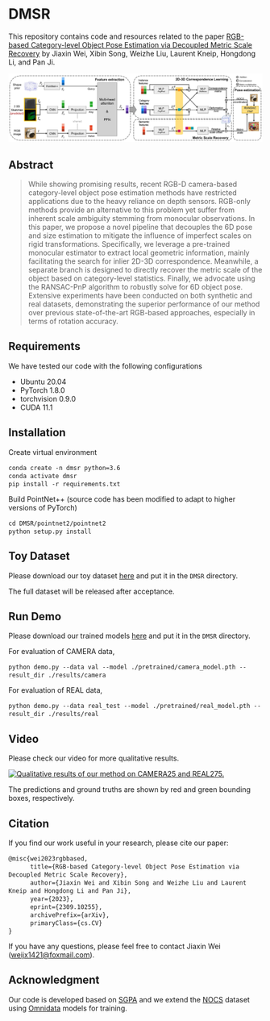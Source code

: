# DMSR

This repository contains code and resources related to the paper [RGB-based Category-level Object Pose Estimation via Decoupled Metric Scale Recovery](https://arxiv.org/abs/2309.10255) by Jiaxin Wei, Xibin Song, Weizhe Liu, Laurent Kneip, Hongdong Li, and Pan Ji.

![Illustration of our pipeline for RGB-based category-level object pose estimation.](images/teaser.jpg)


## Abstract

> While showing promising results, recent RGB-D camera-based category-level object pose estimation methods have restricted applications due to the heavy reliance on depth sensors. RGB-only methods provide an alternative to this problem yet suffer from inherent scale ambiguity stemming from monocular observations. In this paper, we propose a novel pipeline that decouples the 6D pose and size estimation to mitigate the influence of imperfect scales on rigid transformations. Specifically, we leverage a pre-trained monocular estimator to extract local geometric information, mainly facilitating the search for inlier 2D-3D correspondence. Meanwhile, a separate branch is designed to directly recover the metric scale of the object based on category-level statistics. Finally, we advocate using the RANSAC-PnP algorithm to robustly solve for 6D object pose. Extensive experiments have been conducted on both synthetic and real datasets, demonstrating the superior performance of our method over previous state-of-the-art RGB-based approaches, especially in terms of rotation accuracy.


## Requirements

We have tested our code with the following configurations
- Ubuntu 20.04
- PyTorch 1.8.0
- torchvision 0.9.0
- CUDA 11.1


## Installation

Create virtual environment
```
conda create -n dmsr python=3.6
conda activate dmsr
pip install -r requirements.txt
```

Build PointNet++ (source code has been modified to adapt to higher versions of PyTorch)
```
cd DMSR/pointnet2/pointnet2
python setup.py install
```


## Toy Dataset

Please download our toy dataset [here](https://drive.google.com/file/d/11DPpQZ4UVMf-uLCRUkj4H8tMo5hAQPEn/view?usp=drive_link) and put it in the `DMSR` directory.

The full dataset will be released after acceptance.


## Run Demo

Please download our trained models [here](https://drive.google.com/file/d/1dITE1CauVmh3lJcVklR9zuemmf7arJi1/view?usp=drive_link) and put it in the `DMSR` directory.

For evaluation of CAMERA data,
```
python demo.py --data val --model ./pretrained/camera_model.pth --result_dir ./results/camera
```

For evaluation of REAL data,
```
python demo.py --data real_test --model ./pretrained/real_model.pth --result_dir ./results/real
```


## Video

Please check our video for more qualitative results.

[![Qualitative results of our method on CAMERA25 and REAL275.](https://img.youtube.com/vi/q5Mggn5VHrc/0.jpg)](https://www.youtube.com/watch?v=q5Mggn5VHrc)

The predictions and ground truths are shown by red and green bounding boxes, respectively.


## Citation

If you find our work useful in your research, please cite our paper:

```
@misc{wei2023rgbbased,
      title={RGB-based Category-level Object Pose Estimation via Decoupled Metric Scale Recovery}, 
      author={Jiaxin Wei and Xibin Song and Weizhe Liu and Laurent Kneip and Hongdong Li and Pan Ji},
      year={2023},
      eprint={2309.10255},
      archivePrefix={arXiv},
      primaryClass={cs.CV}
}
```

If you have any questions, please feel free to contact Jiaxin Wei (weijx1421@foxmail.com).


## Acknowledgment

Our code is developed based on [SGPA](https://github.com/ck-kai/SGPA) and we extend the [NOCS](https://github.com/hughw19/NOCS_CVPR2019) dataset using [Omnidata](https://github.com/EPFL-VILAB/omnidata) models for training.




